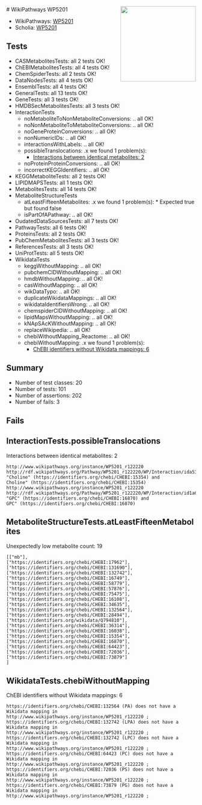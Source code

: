 <img style="float: right; width: 200px" src="https://upload.wikimedia.org/wikipedia/commons/thumb/8/83/Wplogo_with_text_500.png/640px-Wplogo_with_text_500.png" />
# WikiPathways WP5201

* WikiPathways: [WP5201](https://new.wikipathways.org/pathways/WP5201)
* Scholia: [WP5201](https://scholia.toolforge.org/wikipathways/WP5201)
## Tests
* CASMetabolitesTests: all 2 tests OK!
* ChEBIMetabolitesTests: all 4 tests OK!
* ChemSpiderTests: all 2 tests OK!
* DataNodesTests: all 4 tests OK!
* EnsemblTests: all 4 tests OK!
* GeneralTests: all 13 tests OK!
* GeneTests: all 3 tests OK!
* HMDBSecMetabolitesTests: all 3 tests OK!
* InteractionTests
    * noMetaboliteToNonMetaboliteConversions: .. all OK!
    * noNonMetaboliteToMetaboliteConversions: .. all OK!
    * noGeneProteinConversions: .. all OK!
    * nonNumericIDs: .. all OK!
    * interactionsWithLabels: .. all OK!
    * possibleTranslocations: .x we found 1 problem(s):
        * [Interactions between identical metabolites: 2](#d59038c5)
    * noProteinProteinConversions: .. all OK!
    * incorrectKEGGIdentifiers: .. all OK!
* KEGGMetaboliteTests: all 2 tests OK!
* LIPIDMAPSTests: all 1 tests OK!
* MetabolitesTests: all 14 tests OK!
* MetaboliteStructureTests
    * atLeastFifteenMetabolites: .x we found 1 problem(s):
            * Expected true but found false
    * isPartOfAPathway: .. all OK!
* OudatedDataSourcesTests: all 7 tests OK!
* PathwayTests: all 6 tests OK!
* ProteinsTests: all 2 tests OK!
* PubChemMetabolitesTests: all 3 tests OK!
* ReferencesTests: all 3 tests OK!
* UniProtTests: all 5 tests OK!
* WikidataTests
    * keggWithoutMapping: .. all OK!
    * pubchemCIDWithoutMapping: .. all OK!
    * hmdbWithoutMapping: .. all OK!
    * casWithoutMapping: .. all OK!
    * wikDataTypo: .. all OK!
    * duplicateWikidataMappings: .. all OK!
    * wikidataIdentifiersWrong: .. all OK!
    * chemspiderCIDWithoutMapping: .. all OK!
    * lipidMapsWithoutMapping: .. all OK!
    * kNApSAcKWithoutMapping: .. all OK!
    * replaceWikipedia: .. all OK!
    * chebiWithoutMapping_Reactome: .. all OK!
    * chebiWithoutMapping: .x we found 1 problem(s):
        * [ChEBI identifiers without Wikidata mappings: 6](#a8d554d2)


## Summary

* Number of test classes: 20
* Number of tests: 101
* Number of assertions: 202
* Number of fails: 3

## Fails

<a name="d59038c5" />

## InteractionTests.possibleTranslocations

Interactions between identical metabolites: 2
```
http://www.wikipathways.org/instance/WP5201_r122220 http://rdf.wikipathways.org/Pathway/WP5201_r122220/WP/Interaction/ida5388feb "Choline" (https://identifiers.org/chebi/CHEBI:15354) and 
Choline" (https://identifiers.org/chebi/CHEBI:15354)
http://www.wikipathways.org/instance/WP5201_r122220 http://rdf.wikipathways.org/Pathway/WP5201_r122220/WP/Interaction/id1a6fc48e "GPC" (https://identifiers.org/chebi/CHEBI:16870) and 
GPC" (https://identifiers.org/chebi/CHEBI:16870)
```

<a name="3b0f947d" />

## MetaboliteStructureTests.atLeastFifteenMetabolites

Unexpectedly low metabolite count: 19

```
[["mb"],
["https://identifiers.org/chebi/CHEBI:17962"],
["https://identifiers.org/chebi/CHEBI:131690"],
["https://identifiers.org/chebi/CHEBI:132742"],
["https://identifiers.org/chebi/CHEBI:16749"],
["https://identifiers.org/chebi/CHEBI:58779"],
["https://identifiers.org/chebi/CHEBI:57876"],
["https://identifiers.org/chebi/CHEBI:75475"],
["https://identifiers.org/chebi/CHEBI:16108"],
["https://identifiers.org/chebi/CHEBI:34635"],
["https://identifiers.org/chebi/CHEBI:132564"],
["https://identifiers.org/chebi/CHEBI:28494"],
["https://identifiers.org/wikidata/Q794810"],
["https://identifiers.org/chebi/CHEBI:36314"],
["https://identifiers.org/chebi/CHEBI:16038"],
["https://identifiers.org/chebi/CHEBI:15354"],
["https://identifiers.org/chebi/CHEBI:16870"],
["https://identifiers.org/chebi/CHEBI:64423"],
["https://identifiers.org/chebi/CHEBI:72036"],
["https://identifiers.org/chebi/CHEBI:73879"]
]
```

<a name="a8d554d2" />

## WikidataTests.chebiWithoutMapping

ChEBI identifiers without Wikidata mappings: 6
```
https://identifiers.org/chebi/CHEBI:132564 (PA) does not have a Wikidata mapping in http://www.wikipathways.org/instance/WP5201_r122220 ; 
https://identifiers.org/chebi/CHEBI:132742 (LPA) does not have a Wikidata mapping in http://www.wikipathways.org/instance/WP5201_r122220 ; 
https://identifiers.org/chebi/CHEBI:132742 (LPC) does not have a Wikidata mapping in http://www.wikipathways.org/instance/WP5201_r122220 ; 
https://identifiers.org/chebi/CHEBI:64423 (PC) does not have a Wikidata mapping in http://www.wikipathways.org/instance/WP5201_r122220 ; 
https://identifiers.org/chebi/CHEBI:72036 (PS) does not have a Wikidata mapping in http://www.wikipathways.org/instance/WP5201_r122220 ; 
https://identifiers.org/chebi/CHEBI:73879 (PG) does not have a Wikidata mapping in http://www.wikipathways.org/instance/WP5201_r122220 ; 
```

